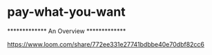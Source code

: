 # pay-what-you-want

************* An Overview *************

https://www.loom.com/share/772ee331e27741bdbbe40e70dbf82cc6

